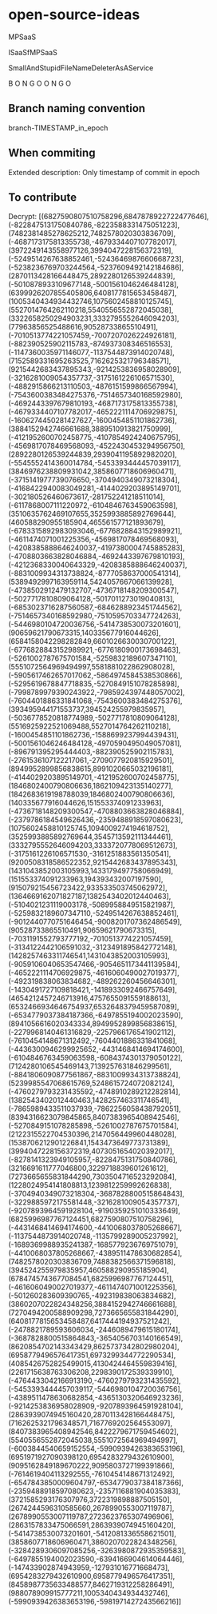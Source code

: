 # open-source-ideas

MPSaaS

ISaaSfMPSaaS

SmallAndStupidFileNameDeleterAsAService

B O N G O
O
N
G
O

## Branch naming convention

branch-TIMESTAMP_in_epoch

## When commiting

Extended description: Only timestamp of commit in epoch

## To contribute

Decrypt: 
[(6827590807510758296,6847878922722477646], (-8228475131750840786,-8223588331475051223], (7482381485278625212,7482578020303836709], (-4687173175813355738,-4679334407107782017], (3972249143558977126,3994047228156372319], (-5249514267638852461,-5243646987660668723], (-5238236769703244564,-5237609492142184686], (2870113428166448475,2892280126539244839], (-5010878933109677148,-5001561046246484128], (6399926207855405806,6408177815653458487], (1005340434934432746,1075602458810125745], (5527014764262110218,5540556552872045038], (3322658250294903231,3332795552646094203], (77963856525488616,90528733865510491], (-7010513774221057459,-7007207026224926181], (-882390525902115783,-874937308346516553], (-1147360035971146077,-1137544873914020748], (7152589331695263525,7162625321796348571], (9215442683437895343,-9214253836958028909], (-3216281009054357737,-3175161226106571530], (-4882915866213110503,-4876151599866567994], (-7543600383484275376,-7514657340168592980], (-4692443397679810193,-4687173175813355738], (-4679334407107782017,-4652221114706929875], (-1606274450281427627,-1600454851101862736], (3884152942746661688,3889510913821750999], (-4121952600702458775,-4107854924240675795], (-4569817078469568093,-4522430453294956750], (2892280126539244839,2939041195892982020], (-5545552414360014784,-5453393444457039117], (3846976238809931042,3858607718606960471], (-3715141977739076650,-3704940349073218304], (-4168422940083049281,-4144029203895149701], (-302180526460673617,-281752241218511014], (-6117868007111220972,-6104846763459063598], (3510635762469107655,3525993885892769644], (460588290955185904,465561577121893679], (-6783315892983093046,-6776828843152989921], (-4611474071001225356,-4569817078469568093], (-4208385888646240037,-4197380004745885283], (-4708803663828046884,-4692443397679810193], (-4212368330040643329,-4208385888646240037], (-8831009934313738824,-8777058637000541314], (5389492997163959114,5424057667066139928], (-4738502912479132707,-4736718148209300547], (-5027717810809064128,-5017011273019040813], (-6853023716287560587,-6846288923451744562], (-7514657340168592980,-7510595703347724263], (-5446980104720036756,-5414738530073201601], (90659621790673315,140335677916044626], (6584158042298282849,6601026630030700122], (-6776828843152989921,-6776180900173698463], (-5261002787675701584,-5259832189607347110], (5551072564969494997,5581881022862908028], (-5905617462657017062,-5864974584538530866], (-5295619678847718835,-5270849151078285898], (-7998789979390243922,-7985924397448057002], (-7604401886331841068,-7543600383484275376], (393495944171553737,394524255979835957], (-5036778520818774989,-5027717810809064128], (5516925922521069488,5527014764262110218], (-1600454851101862736,-1588699237994439431], (-5001561046246484128,-4970590495049057081], (-896791395295444403,-882390525902115783], (-2761536107122217061,-2709077920815929501], (8949952899856838615,8991020665032196181], (-4144029203895149701,-4121952600702458775], (1846802400790806636,1862109423135140277], (1842683619198788039,1846802400790806636], (140335677916044626,151553374091233963], (-4736718148209300547,-4708803663828046884], (-2379786184549626436,-2359488918597080623], (1075602458810125745,1094009274194618752], (3525993885892769644,3545713592111344461], (3332795552646094203,3333720778069512673], (-3175161226106571530,-3161251883561350541], (9200508318586522352,9215442683437895343], (1431043852003105993,1433179497758066949], (151553374091233963,194393432007197590], (915079215456723422,933533503745062972], (1364669162071827187,1382543402012440463], (-5104021231119003178,-5089958849515821987], (-5259832189607347110,-5249514267638852461], (-9012440770751646454,-9008201707362486549], (90528733865510491,90659621790673315], (-7031191552793777192,-7010513774221057459], (-3134122442106591032,-3123491895842772148], (1428257463311746541,1431043852003105993], (-9059106040653547466,-9054651173441139584], (-4652221114706929875,-4616060490027019377], (-492319838063834682,-489262260456646301], (-1430491727109818421,-1418933092466757649], (4654212457246713916,4757655091559188613], (6532466934646754937,6532648379459587089], (-6534779037384187366,-6497855194002023590], (8941056616020343334,8949952899856838615], (-2279968140461316829,-2257966176541902112], (-7610454148671312492,-7604401886331841068], (-4436300946299925652,-4431468414694174600], (-6104846763459063598,-6084374301379050122], (7124280106545469143,7139257631846299561], (-8841806090877561867,-8831009934313738824], (5239985547068615769,5248615724072082124], (-4760279793231435592,-4748910289212282814], (1382543402012440463,1428257463311746541], (-7865989433511037939,-7862256058438792051], (8394316623079845865,8407383965408942546], (-5270849151078285898,-5261002787675701584], (2122315522704530396,2147056449960448028], (1538706212901226841,1543473649773731389], (3994047228156372319,4073051654020392017], (-8278141323949105957,-8228475131750840786], (3216691611777046800,3229718839601261612], (7273665655831844290,7303504716523292084], (1228024954141808813,1239812259992626838], (-3704940349073218304,-3687828800515864843], (-3229885972175581448,-3216281009054357737], (-9207893964591928104,-9190359251010333649], (6825996987767124451,6827590807510758296], (-4431468414694174600,-4410068037805268667], (-1137544873914020748,-1135799289005237992], (-1689369988935241387,-1685779236769751079], (-4410068037805268667,-4389511478630682854], (7482578020303836709,7488382566371596818], (394524255979835957,460588290955185904], (6784745743677084541,6825996987767124451], (-4616060490027019377,-4611474071001225356], (-501260283609390765,-492319838063834682], (3860207022824348256,3884152942746661688], (7270494200588909298,7273665655831844290], (6408177815653458487,6417444194937521242], (-2478821789593606034,-2446089479615180174], (-3687828800515864843,-3654056703140166549], (8620854702143343429,8625737342802980204], (6958779496576417351,6973299344772290534], (4085426752825499015,4130424464559839416], (2261715638763306208,2298390172539339910], (-4764433042166913190,-4760279793231435592], (-5453393444457039117,-5446980104720036756], (-4389511478630682854,-4365130320646923236], (-9214253836958028909,-9207893964591928104], (2863939074945160420,2870113428166448475], (7162625321796348571,7167769202564553097], (8407383965408942546,8422279671759454602], (5540556552872045038,5551072564969494997], (-6003844540659152554,-5990939426383653196], (6951971927090398120,6954283279432610900], (9095162849189670222,9095803727199391866], (-7614619404113292555,-7610454148671312492], (-6547843850009604797,-6534779037384187366], (-2359488918597080623,-2357116881904035383], (3721585293176307976,3722319898887505150], (2674244596310585660,2678990553007119787], (2678990553007119787,2723623765307496906], (2863157833475066591,2863939074945160420], (-5414738530073201601,-5412081336558621501], (3858607718606960471,3860207022824348256], (-3284289306097085256,-3263980872935359583], (-6497855194002023590,-6394166904614064446], (-147433902874943959,-127931016771668473], (6954283279432610900,6958779496576417351], (8458987735633488577,8462719312258286491], (988078909915777211,1005340434934432746], (-5990939426383653196,-5981971427243566216]] 
